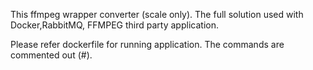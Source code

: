 This ffmpeg wrapper converter (scale only). The full solution used with Docker,RabbitMQ, FFMPEG third party application. 

Please refer dockerfile for running application. The commands are commented out (#).
